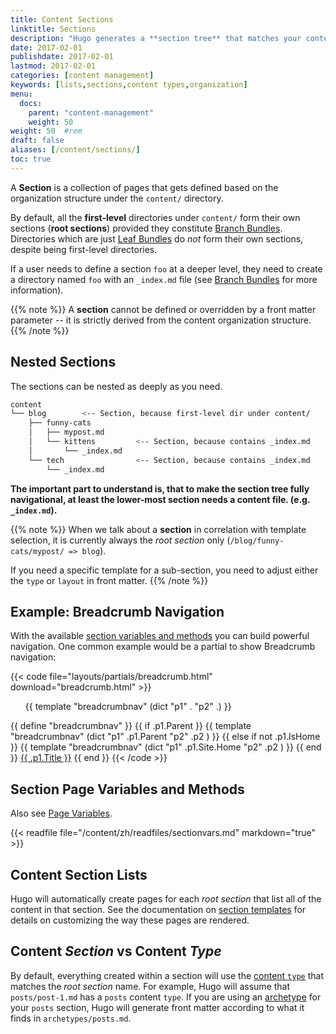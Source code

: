 ```yaml
---
title: Content Sections
linktitle: Sections
description: "Hugo generates a **section tree** that matches your content."
date: 2017-02-01
publishdate: 2017-02-01
lastmod: 2017-02-01
categories: [content management]
keywords: [lists,sections,content types,organization]
menu:
  docs:
    parent: "content-management"
    weight: 50
weight: 50	#rem
draft: false
aliases: [/content/sections/]
toc: true
---
```


A **Section** is a collection of pages that gets defined based on the
organization structure under the `content/` directory.

By default, all the **first-level** directories under `content/` form their own
sections (**root sections**) provided they constitute [Branch Bundles][branch bundles].
Directories which are just [Leaf Bundles][leaf bundles] do *not* form
their own sections, despite being first-level directories.

If a user needs to define a section `foo` at a deeper level, they need to create
a directory named `foo` with an `_index.md` file (see [Branch Bundles][branch bundles]
for more information).


{{% note %}}
A **section** cannot be defined or overridden by a front matter parameter -- it
is strictly derived from the content organization structure.
{{% /note %}}

## Nested Sections

The sections can be nested as deeply as you need.

```bash
content
└── blog        <-- Section, because first-level dir under content/
    ├── funny-cats
    │   ├── mypost.md
    │   └── kittens         <-- Section, because contains _index.md
    │       └── _index.md
    └── tech                <-- Section, because contains _index.md
        └── _index.md
```

**The important part to understand is, that to make the section tree fully navigational, at least the lower-most section needs a content file. (e.g. `_index.md`).**

{{% note %}}
When we talk about a **section** in correlation with template selection, it is
currently always the *root section* only (`/blog/funny-cats/mypost/ => blog`).

If you need a specific template for a sub-section, you need to adjust either the `type` or `layout` in front matter.
{{% /note %}}

## Example: Breadcrumb Navigation

With the available [section variables and methods](#section-page-variables-and-methods) you can build powerful navigation. One common example would be a partial to show Breadcrumb navigation:

{{< code file="layouts/partials/breadcrumb.html" download="breadcrumb.html" >}}
<ol  class="nav navbar-nav">
  {{ template "breadcrumbnav" (dict "p1" . "p2" .) }}
</ol>
{{ define "breadcrumbnav" }}
{{ if .p1.Parent }}
{{ template "breadcrumbnav" (dict "p1" .p1.Parent "p2" .p2 )  }}
{{ else if not .p1.IsHome }}
{{ template "breadcrumbnav" (dict "p1" .p1.Site.Home "p2" .p2 )  }}
{{ end }}
<li{{ if eq .p1 .p2 }} class="active"{{ end }}>
  <a href="{{ .p1.Permalink }}">{{ .p1.Title }}</a>
</li>
{{ end }}
{{< /code >}}

## Section Page Variables and Methods

Also see [Page Variables](/variables/page/).

{{< readfile file="/content/zh/readfiles/sectionvars.md" markdown="true" >}}

## Content Section Lists

Hugo will automatically create pages for each *root section* that list all of the content in that section. See the documentation on [section templates][] for details on customizing the way these pages are rendered.

## Content *Section* vs Content *Type*

By default, everything created within a section will use the [content `type`][content type] that matches the *root section* name. For example, Hugo will assume that `posts/post-1.md` has a `posts` content `type`. If you are using an [archetype][] for your `posts` section, Hugo will generate front matter according to what it finds in `archetypes/posts.md`.

[archetype]: /content-management/archetypes/
[content type]: /content-management/types/
[directory structure]: /getting-started/directory-structure/
[section templates]: /templates/section-templates/
[leaf bundles]: /content-management/page-bundles/#leaf-bundles
[branch bundles]: /content-management/page-bundles/#branch-bundles
